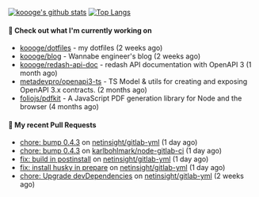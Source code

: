 [![koooge's github stats](https://github-readme-stats.vercel.app/api?username=koooge&count_private=true&show_icons=true)](https://github.com/anuraghazra/github-readme-stats)
[![Top Langs](https://github-readme-stats.vercel.app/api/top-langs/?username=koooge&langs_count=5)](https://github.com/anuraghazra/github-readme-stats)

#### 👷 Check out what I'm currently working on

- [koooge/dotfiles](https://github.com/koooge/dotfiles) - my dotfiles (2 weeks ago)
- [koooge/blog](https://github.com/koooge/blog) - Wannabe engineer&#39;s blog (2 weeks ago)
- [koooge/redash-api-doc](https://github.com/koooge/redash-api-doc) - redash API documentation with OpenAPI 3 (1 month ago)
- [metadevpro/openapi3-ts](https://github.com/metadevpro/openapi3-ts) - TS Model &amp; utils for creating and exposing OpenAPI 3.x contracts. (2 months ago)
- [foliojs/pdfkit](https://github.com/foliojs/pdfkit) - A JavaScript PDF generation library for Node and the browser (4 months ago)

#### 🔨 My recent Pull Requests

- [chore: bump 0.4.3](https://github.com/netinsight/gitlab-yml/pull/14) on [netinsight/gitlab-yml](https://github.com/netinsight/gitlab-yml) (1 day ago)
- [chore: bump 0.4.3](https://github.com/karlbohlmark/node-gitlab-ci/pull/1) on [karlbohlmark/node-gitlab-ci](https://github.com/karlbohlmark/node-gitlab-ci) (1 day ago)
- [fix: build in postinstall](https://github.com/netinsight/gitlab-yml/pull/13) on [netinsight/gitlab-yml](https://github.com/netinsight/gitlab-yml) (1 day ago)
- [fix: install husky in prepare](https://github.com/netinsight/gitlab-yml/pull/12) on [netinsight/gitlab-yml](https://github.com/netinsight/gitlab-yml) (1 day ago)
- [chore: Upgrade devDependencies](https://github.com/netinsight/gitlab-yml/pull/11) on [netinsight/gitlab-yml](https://github.com/netinsight/gitlab-yml) (2 weeks ago)
